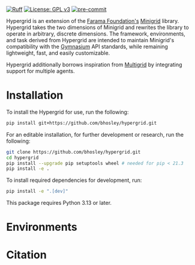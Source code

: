 [![Ruff](https://img.shields.io/endpoint?url=https://raw.githubusercontent.com/astral-sh/ruff/main/assets/badge/v2.json)](https://github.com/astral-sh/ruff)
[![License: GPL v3](https://img.shields.io/badge/License-GPLv3-blue.svg)](https://www.gnu.org/licenses/gpl-3.0)
[![pre-commit](https://img.shields.io/badge/pre--commit-enabled-brightgreen?logo=pre-commit&logoColor=white)](https://pre-commit.com/)

<!--
<p align="center">
    <a href = "https://minigrid.farama.org/" target = "_blank" > <img src="https://raw.githubusercontent.com/Farama-Foundation/Minigrid/master/minigrid-text.png" width="500px"/> </a>
</p>
 -->

<!--
<p align="center">
  <img src="figures/door-key-curriculum.gif" width=200 alt="Figure Door Key Curriculum">
</p>
 -->

Hypergrid is an extension of the [Farama Foundation's](https://farama.org)
[Minigrid](https://minigrid.farama.org) library.
Hypergrid takes the two dimensions of Minigrid and rewrites the library to
operate in arbitrary, discrete dimensions.
The framework, environments, and task derived from Hypergrid are intended
to maintain Minigrid's compatibility with the [Gymnasium](https://github.com/Farama-Foundation/Gymnasium) API standards, while remaining lightweight, fast, and easily customizable.

Hypergrid additionally borrows inspiration from [Multigrid](https://github.com/ini/multigrid)
by integrating support for multiple agents.

# Installation

To install the Hypergrid for use, run the following:

```bash
pip install git+https://github.com/bhosley/hypergrid.git
```

For an editable installation, for further development or research, run the following:

```bash
git clone https://github.com/bhosley/hypergrid.git
cd hypergrid
pip install --upgrade pip setuptools wheel # needed for pip < 21.3
pip install -e .
```

To install required dependencies for development, run:

```bash
pip install -e ".[dev]"
```

This package requires Python 3.13 or later.

# Environments

<!--
## Minigrid
The list of the environments that were included in the original `Minigrid` library can be found in the [documentation](https://minigrid.farama.org/environments/minigrid/). These environments have in common a triangle-like agent with a discrete action space that has to navigate a 2D map with different obstacles (Walls, Lava, Dynamic obstacles) depending on the environment. The task to be accomplished is described by a `mission` string returned by the observation of the agent. These mission tasks include different goal-oriented and hierarchical missions such as picking up boxes, opening doors with keys or navigating a maze to reach a goal location. Each environment provides one or more configurations registered with Gymnasium. Each environment is also programmatically tunable in terms of size/complexity, which is useful for curriculum learning or to fine-tune difficulty.
 -->

<!--
# Training an Agent
The [rl-starter-files](https://github.com/lcswillems/torch-rl) is a repository with examples on how to train `Minigrid` environments with RL algorithms. This code has been tested and is known to work with this environment. The default hyper-parameters are also known to converge.
-->

# Citation
<!--
The original `gym-minigrid` environments were created as part of work done at [Mila](https://mila.quebec). The Dynamic obstacles environment were added as part of work done at [IAS in TU Darmstadt](https://www.ias.informatik.tu-darmstadt.de/) and the University of Genoa for mobile robot navigation with dynamic obstacles.

https://github.com/Farama-Foundation/Minigrid

To cite this project please use:
 -->

<!-- ```bibtex
@inproceedings{Hypergrid,
  author       = {Brandon Hosley},
  title        = {},
  booktitle    = {},
  month        = {},
  year         = {},
}
``` -->
